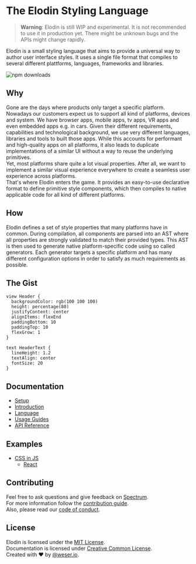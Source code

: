 # The Elodin Styling Language

> **Warning**: Elodin is still WIP and experimental. It is not recommended to use it in production yet. There might be unknown bugs and the APIs might change rapidly.

Elodin is a small styling language that aims to provide a universal way to author user interface styles. It uses a single file format that compiles to several different plattforms, languages, frameworks and libraries.

<img alt="npm downloads" src="https://img.shields.io/npm/dm/@elodin/core.svg">

## Why

Gone are the days where products only target a specific platform. Nowadays our customers expect us to support all kind of platforms, devices and system. We have browser apps, mobile apps, tv apps, VR apps and even embedded apps e.g. in cars.
Given their different requirements, capabilities and technological background, we use very different languages, libraries and tools to built those apps. While this accounts for performant and high-quality apps on all platforms, it also leads to duplicate implementations of a similar UI without a way to reuse the underlying primitives.<br>
Yet, most platforms share quite a lot visual properties. After all, we want to implement a similar visual experience everywhere to create a seamless user experience across platforms.<br>
That's where Elodin enters the game. It provides an easy-to-use declarative format to define primitive style components, which then compiles to native applicable code for all kind of different platforms.

## How

Elodin defines a set of style properties that many platforms have in common. During compilation, all components are parsed into an AST where all properties are strongly validated to match their provided types. This AST is then used to generate native platform-specific code using so called generators. Each generator targets a specific platform and has many different configuration options in order to satisfy as much requirements as possible.

## The Gist

```
view Header {
  backgroundColor: rgb(100 100 100)
  height: percentage(80)
  justifyContent: center
  alignItems: flexEnd
  paddingBottom: 10
  paddingTop: 10
  flexGrow: 1
}

text HeaderText {
  lineHeight: 1.2
  textAlign: center
  fontSize: 20
}
```

## Documentation

- [Setup]()
- [Introduction]()
- [Language]()
- [Usage Guides]()
- [API Reference]()

## Examples

- [CSS in JS]()
  - [React](examples/react)

## Contributing

Feel free to ask questions and give feedback on [Spectrum](https://spectrum.chat/elodin).<br>
For more information follow the [contribution guide](.github/CONTRIBUTING.md).<br>
Also, please read our [code of conduct](.github/CODE_OF_CONDUCT.md).

## License

Elodin is licensed under the [MIT License](http://opensource.org/licenses/MIT).<br>
Documentation is licensed under [Creative Common License](http://creativecommons.org/licenses/by/4.0/).<br>
Created with ♥ by [@weser.io](http://weser.io).
